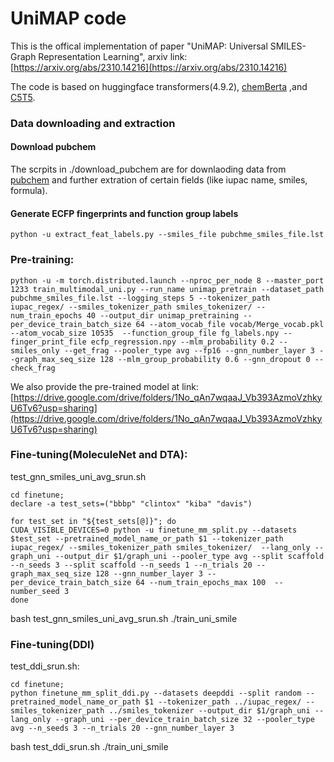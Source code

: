# UniMAP code

This is the offical implementation of paper "UniMAP: Universal SMILES-Graph Representation Learning", arxiv link: [https://arxiv.org/abs/2310.14216](https://arxiv.org/abs/2310.14216)




The code is based on huggingface transformers(4.9.2), [chemBerta](https://github.com/seyonechithrananda/bert-loves-chemistry)  ,and [C5T5](https://github.com/dhroth/c5t5).



### Data downloading and extraction


#### Download pubchem
The scrpits in ./download_pubchem are for downlaoding data from [pubchem](https://ftp.ncbi.nlm.nih.gov/pubchem/Compound/CURRENT-Full/XML/) and further extration of certain fields (like iupac name, smiles, formula).

#### Generate ECFP fingerprints and function group labels

```python -u extract_feat_labels.py --smiles_file pubchme_smiles_file.lst```


### Pre-training:

```
python -u -m torch.distributed.launch --nproc_per_node 8 --master_port 1233 train_multimodal_uni.py --run_name unimap_pretrain --dataset_path pubchme_smiles_file.lst --logging_steps 5 --tokenizer_path iupac_regex/ --smiles_tokenizer_path smiles_tokenizer/ --num_train_epochs 40 --output_dir unimap_pretraining --per_device_train_batch_size 64 --atom_vocab_file vocab/Merge_vocab.pkl --atom_vocab_size 10535  --function_group_file fg_labels.npy --finger_print_file ecfp_regression.npy --mlm_probability 0.2 --smiles_only --get_frag --pooler_type avg --fp16 --gnn_number_layer 3 --graph_max_seq_size 128 --mlm_group_probability 0.6 --gnn_dropout 0 --check_frag
```

We also provide the pre-trained model at link: [https://drive.google.com/drive/folders/1No_qAn7wqaaJ_Vb393AzmoVzhkyU6Tv6?usp=sharing](https://drive.google.com/drive/folders/1No_qAn7wqaaJ_Vb393AzmoVzhkyU6Tv6?usp=sharing)




### Fine-tuning(MoleculeNet and DTA):




test_gnn_smiles_uni_avg_srun.sh
```
cd finetune;
declare -a test_sets=("bbbp" "clintox" "kiba" "davis")

for test_set in "${test_sets[@]}"; do
CUDA_VISIBLE_DEVICES=0 python -u finetune_mm_split.py --datasets $test_set --pretrained_model_name_or_path $1 --tokenizer_path iupac_regex/ --smiles_tokenizer_path smiles_tokenizer/  --lang_only --graph_uni --output_dir $1/graph_uni --pooler_type avg --split scaffold --n_seeds 3 --split scaffold --n_seeds 1 --n_trials 20 --graph_max_seq_size 128 --gnn_number_layer 3 --per_device_train_batch_size 64 --num_train_epochs_max 100  --number_seed 3  
done
```

bash test_gnn_smiles_uni_avg_srun.sh ./train_uni_smile



### Fine-tuning(DDI)

test_ddi_srun.sh:
```
cd finetune;
python finetune_mm_split_ddi.py --datasets deepddi --split random --pretrained_model_name_or_path $1 --tokenizer_path ../iupac_regex/ --smiles_tokenizer_path ../smiles_tokenizer --output_dir $1/graph_uni --lang_only --graph_uni --per_device_train_batch_size 32 --pooler_type avg --n_seeds 3 --n_trials 20 --gnn_number_layer 3

```

bash test_ddi_srun.sh ./train_uni_smile
